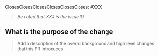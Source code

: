 ClosesClosesClosesClosesClosesCloses: #XXX
> *Be noted that XXX is the issue ID*

## What is the purpose of the change

> Add a description of the overall background and high level changes that this PR introduces
> 
